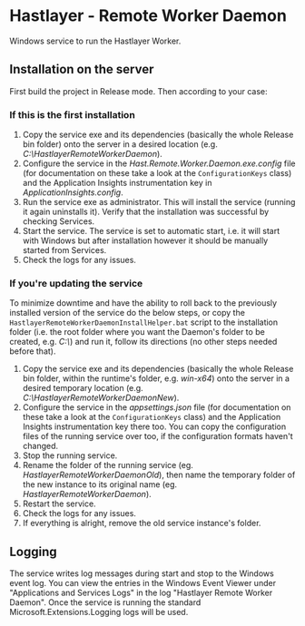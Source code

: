 # Hastlayer - Remote Worker Daemon



Windows service to run the Hastlayer Worker.


## Installation on the server

First build the project in Release mode. Then according to your case:

### If this is the first installation
1. Copy the service exe and its dependencies (basically the whole Release bin folder) onto the server in a desired location (e.g. *C:\HastlayerRemoteWorkerDaemon*).
2. Configure the service in the *Hast.Remote.Worker.Daemon.exe.config* file (for documentation on these take a look at the `ConfigurationKeys` class) and the Application Insights instrumentation key in *ApplicationInsights.config*.
3.  Run the service exe as administrator. This will install the service (running it again uninstalls it). Verify that the installation was successful by checking Services.
4. Start the service. The service is set to automatic start, i.e. it will start with Windows but after installation however it should be manually started from Services.
5. Check the logs for any issues.

### If you're updating the service
To minimize downtime and have the ability to roll back to the previously installed version of the service do the below steps, or copy the `HastlayerRemoteWorkerDaemonInstallHelper.bat` script to the installation folder (i.e. the root folder where you want the Daemon's folder to be created, e.g. *C:\\*) and run it, follow its directions (no other steps needed before that).

1. Copy the service exe and its dependencies (basically the whole Release bin folder, within the runtime's folder, e.g. *win-x64*) onto the server in a desired temporary location (e.g. *C:\HastlayerRemoteWorkerDaemonNew*).
2. Configure the service in the *appsettings.json* file (for documentation on these take a look at the `ConfigurationKeys` class) and the Application Insights instrumentation key there too. You can copy the configuration files of the running service over too, if the configuration formats haven't changed.
3. Stop the running service.
4. Rename the folder of the running service (eg. *HastlayerRemoteWorkerDaemonOld*), then name the temporary folder of the new instance to its original name (eg. *HastlayerRemoteWorkerDaemon*).
5. Restart the service.
6. Check the logs for any issues.
7. If everything is alright, remove the old service instance's folder.


## Logging

The service writes log messages during start and stop to the Windows event log. You can view the entries in the Windows Event Viewer under "Applications and Services Logs" in the log "Hastlayer Remote Worker Daemon". Once the service is running the standard Microsoft.Extensions.Logging logs will be used.
